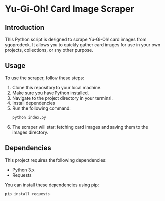# Yu-Gi-Oh! Card Image Scraper

## Introduction
This Python script is designed to scrape Yu-Gi-Oh! card images from ygoprodeck. It allows you to quickly gather card images for use in your own projects, collections, or any other purpose.

## Usage
To use the scraper, follow these steps:

1. Clone this repository to your local machine.
2. Make sure you have Python installed.
3. Navigate to the project directory in your terminal.
4. Install dependencies
5. Run the following command:
    ```bash
    python index.py
    ```
6. The scraper will start fetching card images and saving them to the images directory.

## Dependencies
This project requires the following dependencies:

- Python 3.x
- Requests

You can install these dependencies using pip:
```bash
pip install requests
```
